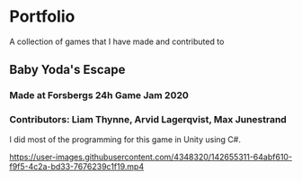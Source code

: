 # Portfolio
A collection of games that I have made and contributed to

## Baby Yoda's Escape
### Made at Forsbergs 24h Game Jam 2020
### Contributors: Liam Thynne, Arvid Lagerqvist, Max Junestrand

I did most of the programming for this game in Unity using C#. 

https://user-images.githubusercontent.com/4348320/142655311-64abf610-f9f5-4c2a-bd33-7676239c1f19.mp4

